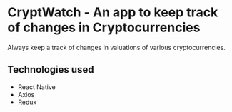 # CryptWatch - An app to keep track of changes in Cryptocurrencies

Always keep a track of changes in valuations of various cryptocurrencies.

## Technologies used
- React Native
- Axios
- Redux